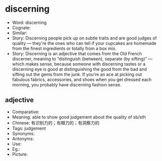 # discerning

- Word: discerning
- Cognate: 
- Similar: 
- Story: Discerning people pick up on subtle traits and are good judges of quality — they're the ones who can tell if your cupcakes are homemade from the finest ingredients or totally from a box mix.
- Story: Discerning is an adjective that comes from the Old French discerner, meaning to “distinguish (between), separate (by sifting)” — which makes sense, because someone with discerning tastes or a discerning eye is good at distinguishing the good from the bad and sifting out the gems from the junk. If you're an ace at picking out fabulous fabrics, accessories, and shoes when you get dressed each morning, you probably have discerning fashion sense.

## adjective

- Comparative: 
- Meaning: able to show good judgement about the quality of sb/sth
- Chinese: 有识别力的；有眼力的；有洞察力的
- Tags: judgement
- Synonyms: 
- Antonyms: 
- Use: 
- Eg.: 
- Picture: 

